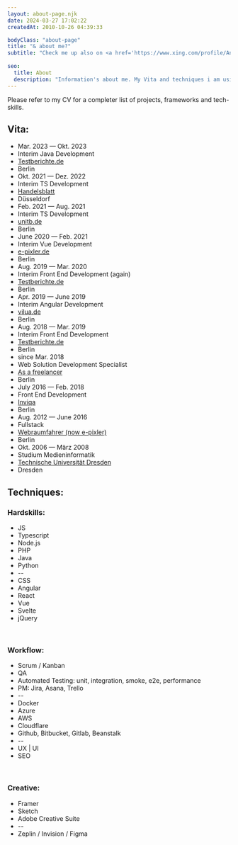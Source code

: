 ```yaml
---
layout: about-page.njk
date: 2024-03-27 17:02:22
createdAt: 2010-10-26 04:39:33

bodyClass: "about-page"
title: "& about me?"
subtitle: "Check me up also on <a href='https://www.xing.com/profile/Andre_Kelling' rel='noreferrer noopener' target='_blank' title='me on Xing'>Xing</a> and <a href='https://www.linkedin.com/in/andr%C3%A9-kelling/' rel='noreferrer noopener' target='_blank' title='me on LinkedIn'>LinkedIn</a> networks"  
  
seo:
  title: About
  description: "Information's about me. My Vita and techniques i am using."
---
```



Please refer to my CV for a completer list of projects, frameworks and tech-skills.

<div class="twocol fleft">
<h2>Vita:</h2>

<ul>
	<li>Mar. 2023 — Okt. 2023</li>
	<li>Interim Java Development</li>
	<li><a href="https://www.testberichte.de/" rel="noreferrer noopener" target="_blank" title="Testberichte.de website">Testberichte.de</a></li>
	<li>Berlin</li>
	<li>Okt. 2021 — Dez. 2022</li>
	<li>Interim TS Development</li>
	<li><a href="https://www.handelsblatt.com" rel="noreferrer noopener" target="_blank" title="handelsblatt.com website">Handelsblatt</a></li>
	<li>Düsseldorf</li>
	<li>Feb. 2021 — Aug. 2021</li>
	<li>Interim TS Development</li>
	<li><a href="https://unitb.de" rel="noreferrer noopener" target="_blank" title="unitb.de website">unitb.de</a></li>
	<li>Berlin</li>
	<li>June 2020 — Feb. 2021</li>
	<li>Interim Vue Development</li>
	<li><a href="https://www.e-pixler.de/" rel="noreferrer noopener" target="_blank" title="e-pixler.de website">e-pixler.de</a></li>
	<li>Berlin</li>
	<li>Aug. 2019 — Mar. 2020</li>
	<li>Interim Front End Development (again)</li>
	<li><a href="https://www.testberichte.de/" rel="noreferrer noopener" target="_blank" title="Testberichte.de website">Testberichte.de</a></li>
	<li>Berlin</li>
	<li>Apr. 2019 — June 2019</li>
	<li>Interim Angular Development</li>
	<li><a href="https://vilua.de/" rel="noreferrer noopener" target="_blank" title="vilua.de website">vilua.de</a></li>
	<li>Berlin</li>
	<li>Aug. 2018 — Mar. 2019</li>
	<li>Interim Front End Development</li>
	<li><a href="https://www.testberichte.de/" rel="noreferrer noopener" target="_blank" title="Testberichte.de website">Testberichte.de</a></li>
	<li>Berlin</li>
	<li>since Mar. 2018</li>
	<li>Web Solution Development Specialist</li>
	<li><a href="/" title="for various agencies, clients, companies and associations">As a freelancer</a></li>
	<li>Berlin</li>
	<li>July 2016 — Feb. 2018</li>
	<li>Front End Development</li>
	<li><a href="https://inviqa.com/" rel="noreferrer noopener" target="_blank">Inviqa</a></li>
	<li>Berlin</li>
	<li>Aug. 2012 — June 2016</li>
	<li>Fullstack</li>
	<li><a href="https://web.archive.org/web/20160402173932/https://www.webraumfahrer.com/" rel="noreferrer noopener" target="_blank">Webraumfahrer (now e-pixler)</a></li>
	<li>Berlin</li>
	<li>Okt. 2006 — März 2008</li>
	<li>Studium Medieninformatik</li>
	<li><a href="https://web.archive.org/web/20160402173932/http://web.inf.tu-dresden.de/MI/" rel="noreferrer noopener" target="_blank">Technische Universität Dresden</a></li>
	<li>Dresden</li>
</ul>
</div>
<div class="twocol fright">

<h2>Techniques:</h2>

<h3>Hardskills:</h3>

<ul>
	<li class="per90">JS</li>
	<li class="per80">Typescript</li>
	<li class="per70">Node.js</li>
	<li class="per70">PHP</li>
	<li class="per80">Java</li>
	<li class="per40">Python</li>
	<li class="per50">--</li>
	<li class="per70">CSS</li>
  <li class="per80">Angular</li>
	<li class="per60">React</li>
	<li class="per60">Vue</li>
	<li class="per50">Svelte</li>
	<li class="per60">jQuery</li>
</ul>

<p>&nbsp;</p>

<h3>Workflow:</h3>

<ul>
	<li class="per70">Scrum / Kanban</li>
	<li class="per60">QA</li>
	<li class="per70">Automated Testing: unit, integration, smoke, e2e, performance</li>
	<li class="per60">PM: Jira, Asana, Trello</li>
	<li class="per50">--</li>
	<li class="per70">Docker</li>
	<li class="per70">Azure</li>
	<li class="per40">AWS</li>
	<li class="per30">Cloudflare</li>
	<li class="per70">Github, Bitbucket, Gitlab, Beanstalk</li>
	<li class="per50">--</li>
	<li class="per60">UX | UI</li>
	<li class="per70">SEO</li>
</ul>

<p>&nbsp;</p>

<h3>Creative:</h3>

<ul>
	<li class="per30">Framer</li>
	<li class="per70">Sketch</li>
	<li class="per70">Adobe Creative Suite</li>
	<li class="per50">--</li>
	<li class="per60">Zeplin / Invision / Figma</li>
</ul>
</div>
